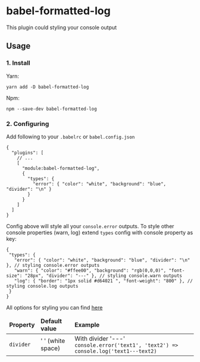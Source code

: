 # babel-formatted-log

This plugin could styling your console output

## Usage

### 1. Install
Yarn:

`yarn add -D babel-formatted-log`

Npm:

`npm --save-dev babel-formatted-log`

### 2. Configuring

Add following to your `.babelrc` or `babel.config.json`

```
{
  "plugins": [
    // ...
    [
      "module:babel-formatted-log",
      {
        "types": {
          "error": { "color": "white", "background": "blue", "divider": "\n" }
        }
      }
    ]
  ]
}
```

Config above will style all your ```console.error``` outputs. To style other console properties (warn, log) extend ```types``` config with console property as key:
 ```
{
  "types": {
    "error": { "color": "white", "background": "blue", "divider": "\n" }, // styling console.error outputs
    "warn": { "color": "#ffee00", "background": "rgb(0,0,0)", "font-size": "28px", "divider": "---" }, // styling console.warn outputs
    "log": { "border": "1px solid #d64021 ", "font-weight": "800" }, // styling console.log outputs
  }
}
```

All options for styling you can find [here](https://developer.mozilla.org/en-US/docs/Web/API/console#outputting_text_to_the_console:~:text=The%20properties%20usable%20along%20with%20the%20%25c%20syntax%20are%20as%20follows%20(at%20least%2C%20in%20Firefox%20%E2%80%94%20they%20may%20differ%20in%20other%20browsers)%3A)

<table>
  <thead>
    <tr>
      <td><b>Property</b></td>
      <td><b>Default value</b></td>
      <td><b>Example</b></td>
    </tr>
  </thead>
  <tbody>
    <tr>
      <td><code>divider</code></td>
      <td>' ' (white space)</td>
      <td>With divider '---' <code>console.error('text1', 'text2') => console.log('text1---text2)</code></td>
    </tr>
  </tbody>
</table>
